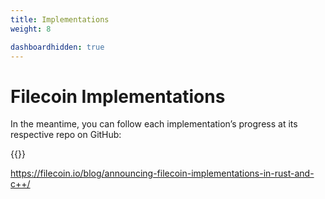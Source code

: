 ```yaml
---
title: Implementations
weight: 8

dashboardhidden: true
---
```


# Filecoin Implementations

In the meantime, you can follow each implementation’s progress at its respective repo on GitHub:

{{<dashboard-impl>}}

https://filecoin.io/blog/announcing-filecoin-implementations-in-rust-and-c++/

